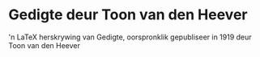 # Gedigte deur Toon van den Heever
 'n LaTeX herskrywing van Gedigte, oorspronklik gepubliseer in 1919 deur Toon van den Heever
